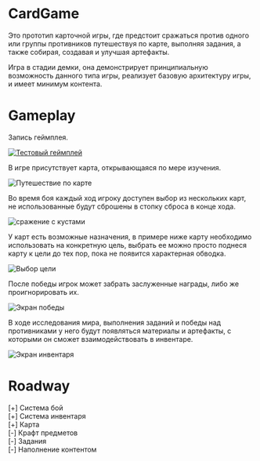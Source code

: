 # CardGame
 
Это прототип карточной игры, где предстоит сражаться против одного или группы противников путешествуя по карте, выполняя задания, а также собирая, создавая и улучшая артефакты.

Игра в стадии демки, она демонстрирует принципиальную возможность данного типа игры, реализует  базовую архитектуру игры, и имеет минимум контента.

# Gameplay

Запись геймплея.

[![Тестовый геймплей](https://img.youtube.com/vi/cRDZ64fMUmY/0.jpg)](https://youtu.be/cRDZ64fMUmY)

В игре присутствует карта, открывающаяся по мере изучения.

![Путешествие по карте](imgs/Путешествия_по_карте.png)

Во время боя каждый ход игроку доступен выбор из нескольких карт, не использованные будут сброшены в стопку сброса в конце хода.

![сражение с кустами](imgs/сражение_с_кустами.png)

У карт есть возможные назначения, в примере ниже карту необходимо использовать на конкретную цель, выбрать ее можно просто поднеся карту к цели до тех пор, пока не появится характерная обводка.

![Выбор цели](imgs/Выбор_цели.png)

После победы игрок может забрать заслуженные награды, либо же проигнорировать их.

![Экран победы](imgs/Экран_победы.png)

В ходе исследования мира, выполнения заданий и победы над противниками у него будут появляться материалы и артефакты, с которыми он сможет взаимодействовать в инвентаре.

![Экран инвентаря](imgs/Экран_инветаря.png)

# Roadway

[+] Система бой </br>
[+] Система инвентаря </br>
[+] Карта </br>
[-] Крафт предметов </br>
[-] Задания </br>
[-] Наполнение контентом </br>